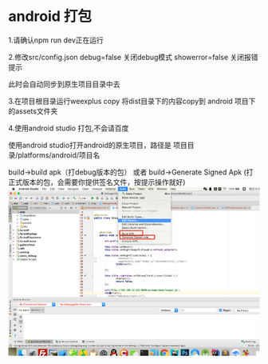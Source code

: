 # android 打包

1.请确认npm run dev正在运行

2.修改src/config.json debug=false  关闭debug模式  showerror=false 关闭报错提示

   此时会自动同步到原生项目目录中去

3.在项目根目录运行weexplus copy 将dist目录下的内容copy到 android 项目下的assets文件夹

4.使用android studio 打包,不会请百度

使用android studio打开android的原生项目，路径是 项目目录/platforms/android/项目名

build-&gt;build apk（打debug版本的包） 或者 build-&gt;Generate Signed Apk \(打正式版本的包，会需要你提供签名文件，按提示操作就好\)![](/assets/WechatIMG.png)

